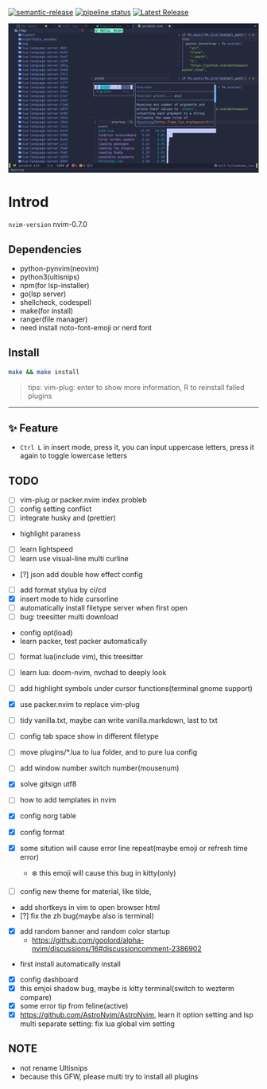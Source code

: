 [![semantic-release](https://img.shields.io/badge/%20%20%F0%9F%93%A6%F0%9F%9A%80-semantic--release-e10079.svg)](https://github.com/semantic-release/semantic-release)
[![pipeline status](https://gitlab.com/oeyoews/nvim/badges/nvim/pipeline.svg)](https://gitlab.com/oeyoews/nvim/-/commits/nvim)
[![Latest Release](https://gitlab.com/oeyoews/nvim/-/badges/release.svg)](https://gitlab.com/oeyoews/nvim/-/releases)

![](img/2022-06-17-01-20-01.png)

# Introd

`nvim-version` nvim-0.7.0

## Dependencies

* python-pynvim(neovim)
* python3(ultisnips)
* npm(for lsp-installer)
* go(lsp server)
* shellcheck, codespell
* make(for install)
* ranger(file manager)
* need install noto-font-emoji or nerd font

## Install

```bash
make && make install
```

> tips: vim-plug: enter to show more information, R to reinstall failed plugins

---

<!-- 🥙 -->
## ✨ Feature

* `Ctrl L` in insert mode, press it, you can input uppercase letters, press it
again to toggle lowercase letters

## TODO

* [ ] vim-plug or packer.nvim index probleb
* [ ] config setting conflict
* [ ] integrate husky and (prettier)
* highlight paraness
* [ ] learn lightspeed
* [ ] learn use visual-line multi curline
* [?] json add double how effect config
* [ ] add format stylua by ci/cd
* [x] insert mode to hide cursorline
* [ ] automatically install filetype server when first open
* [ ] bug: treesitter multi download
* config opt(load)
* learn packer, test packer automatically
* [ ] format lua(include vim), this treesitter
* [ ] learn lua: doom-nvim, nvchad to deeply look
* [ ] add highlight symbols under cursor functions(terminal gnome support)
* [x] use packer.nvim to replace vim-plug
* [ ] tidy vanilla.txt, maybe can write vanilla.markdown, last to txt
* [ ] config tab space show in different filetype
* [ ] move plugins/*.lua to lua folder, and to pure lua config
* [ ] add window number switch number(mousenum)
* [x] solve gitsign utf8
* [ ] how to add templates in nvim
* [x] config norg table
* [x] config format
* [x] some sitution will cause error line repeat(maybe emoji or refresh time error)
  * :snowflake:  this emoji will cause this bug in kitty(only)

* [ ] config new theme for material, like tilde,
* add shortkeys in vim to open browser html
* [?] fix the zh bug(maybe also is terminal)
* [x] add random banner and random color startup
  * <https://github.com/goolord/alpha-nvim/discussions/16#discussioncomment-2386902>
* first install automatically install
* [x] config dashboard
* [x] this emjoi shadow bug, maybe is kitty terminal(switch to wezterm compare)
* [x] some error tip from feline(active)
* [x] https://github.com/AstroNvim/AstroNvim, learn it option setting and lsp multi separate setting: fix lua global vim setting

## NOTE

* not rename Ultisnips
* because this GFW, please multi try to install all plugins
